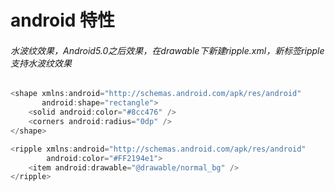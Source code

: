 # android 特性

###### 水波纹效果，Android5.0之后效果，在drawable下新建ripple.xml，新标签ripple支持水波纹效果
```java
<shape xmlns:android="http://schemas.android.com/apk/res/android"
       android:shape="rectangle">
    <solid android:color="#8cc476" />
    <corners android:radius="0dp" />
</shape>

<ripple xmlns:android="http://schemas.android.com/apk/res/android"
        android:color="#FF2194e1">
    <item android:drawable="@drawable/normal_bg" />
</ripple>
```
